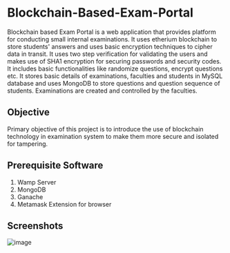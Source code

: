 # Blockchain-Based-Exam-Portal
Blockchain based Exam Portal is a web application that provides platform for conducting small internal examinations. It uses etherium blockchain to store students' answers and uses basic encryption techniques to cipher data in transit.
It uses two step verification for validating the users and makes use of SHA1 encryption for securing passwords and security codes.
It includes basic functionalities like randomize questions, encrypt questions etc.
It stores basic details of examinations, faculties and students in MySQL database and uses MongoDB to store questions and question sequence of students.
Examinations are created and controlled by the faculties.

## Objective
Primary objective of this project is to introduce the use of blockchain technology in examination system to make them more secure and isolated for tampering.

## Prerequisite Software
1. Wamp Server
2. MongoDB
3. Ganache
4. Metamask Extension for browser

## Screenshots
![image](https://user-images.githubusercontent.com/81607715/133925667-3c0d51fd-2a04-4e4e-a505-37354a9d3fcf.png)

